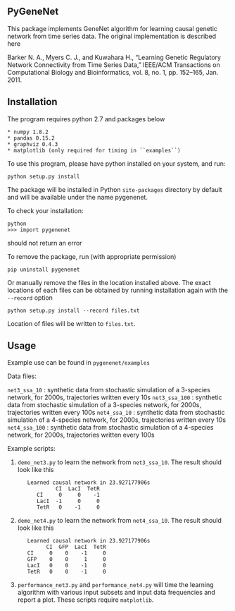 PyGeneNet
---------

This package implements GeneNet algorithm for learning causal genetic network from time series data. The original implementation is described here

Barker N. A., Myers C. J., and Kuwahara H., “Learning Genetic Regulatory Network Connectivity from Time Series Data,” IEEE/ACM Transactions on Computational Biology and Bioinformatics, vol. 8, no. 1, pp. 152–165, Jan. 2011.

Installation
------------

The program requires python 2.7 and packages below

    * numpy 1.8.2
    * pandas 0.15.2
    * graphviz 0.4.3
    * matplotlib (only required for timing in ``examples``)

To use this program, please have python installed on your system, and run:

    python setup.py install

The package will be installed in Python ``site-packages`` directory by default and will be available under the name pygenenet. 

To check your installation:

    python
    >>> import pygenenet

should not return an error


To remove the package, run (with appropriate permission)

    pip uninstall pygenenet

Or manually remove the files in the location installed above. The exact locations of each files can be obtained by running installation again with the `--record` option

    python setup.py install --record files.txt
Location of files will be written to `files.txt`.

Usage
-----
Example use can be found in `pygenenet/examples`

Data files:

  `net3_ssa_10`  : synthetic data from stochastic simulation of a 3-species network, for 2000s, trajectories written every 10s
  `net3_ssa_100` : synthetic data from stochastic simulation of a 3-species network, for 2000s, trajectories written every 100s
  `net4_ssa_10`  : synthetic data from stochastic simulation of a 4-species network, for 2000s, trajectories written every 10s
  `net4_ssa_100` : synthetic data from stochastic simulation of a 4-species network, for 2000s, trajectories written every 100s

Example scripts:
    
1. `demo_net3.py` to learn the network from `net3_ssa_10`. The result should look like this

   ```
      Learned causal network in 23.927177906s
               CI  LacI  TetR
         CI     0     0    -1
         LacI  -1     0     0
         TetR   0    -1     0
   ```

2. `demo_net4.py` to learn the network from `net4_ssa_10`. The result should look like this

   ```   
      Learned causal network in 23.927177906s
            CI  GFP  LacI  TetR
      CI     0    0    -1     0
      GFP    0    0     1     0
      LacI   0    0    -1     0
      TetR   0    0    -1     0
   ```

3. `performance_net3.py` and `performance_net4.py` will time the learning algorithm with various input subsets and input data frequencies and report a plot. These scripts require `matplotlib`.


